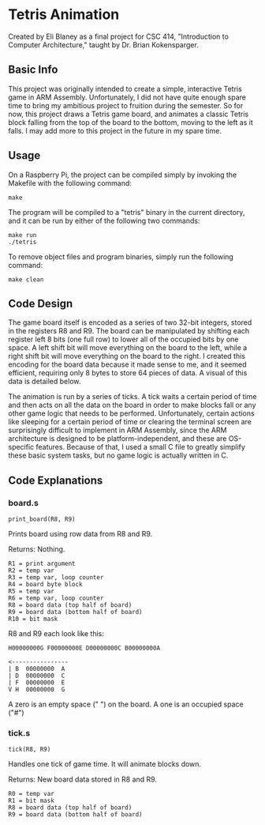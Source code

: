 # Tetris Animation

Created by Eli Blaney as a final project for CSC 414, "Introduction to Computer Architecture," taught by Dr. Brian Kokensparger.

## Basic Info

This project was originally intended to create a simple, interactive Tetris game in ARM Assembly. Unfortunately, I did not have quite enough spare time to bring my ambitious project to fruition during the semester. So for now, this project draws a Tetris game board, and animates a classic Tetris block falling from the top of the board to the bottom, moving to the left as it falls. I may add more to this project in the future in my spare time.

## Usage

On a Raspberry Pi, the project can be compiled simply by invoking the Makefile with the following command:

	make

The program will be compiled to a "tetris" binary in the current directory, and it can be run by either of the following two commands:

	make run
	./tetris

To remove object files and program binaries, simply run the following command:

	make clean

## Code Design

The game board itself is encoded as a series of two 32-bit integers, stored in the registers R8 and R9. The board can be manipulated by shifting each register left 8 bits (one full row) to lower all of the occupied bits by one space. A left shift bit will move everything on the board to the left, while a right shift bit will move everything on the board to the right. I created this encoding for the board data because it made sense to me, and it seemed efficient, requiring only 8 bytes to store 64 pieces of data. A visual of this data is detailed below.

The animation is run by a series of ticks. A tick waits a certain period of time and then acts on all the data on the board in order to make blocks fall or any other game logic that needs to be performed. Unfortunately, certain actions like sleeping for a certain period of time or clearing the terminal screen are surprisingly difficult to implement in ARM Assembly, since the ARM architecture is designed to be platform-independent, and these are OS-specific features. Because of that, I used a small C file to greatly simplify these basic system tasks, but no game logic is actually written in C.

## Code Explanations

### board.s

    print_board(R8, R9)

Prints board using row data from R8 and R9.

Returns: Nothing.

	R1 = print argument
	R2 = temp var
	R3 = temp var, loop counter
	R4 = board byte block
	R5 = temp var
	R6 = temp var, loop counter
	R8 = board data (top half of board)
	R9 = board data (bottom half of board)
	R10 = bit mask

R8 and R9 each look like this:

	H00000000G F00000000E D00000000C B00000000A

	<----------------
	| B  00000000  A
	| D  00000000  C
	| F  00000000  E
	V H  00000000  G

A zero is an empty space (" ") on the board. A one is an occupied space ("#")

### tick.s

	tick(R8, R9)

Handles one tick of game time. It will animate blocks down.

Returns: New board data stored in R8 and R9.

	R0 = temp var
	R1 = bit mask
	R8 = board data (top half of board)
	R9 = board data (bottom half of board)

